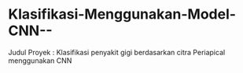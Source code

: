 # Klasifikasi-Menggunakan-Model-CNN--
Judul Proyek : Klasifikasi penyakit gigi berdasarkan citra Periapical menggunakan CNN
